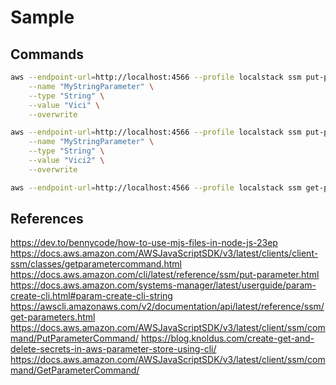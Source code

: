 # Sample

## Commands
```bash
aws --endpoint-url=http://localhost:4566 --profile localstack ssm put-parameter \
    --name "MyStringParameter" \
    --type "String" \
    --value "Vici" \
    --overwrite

aws --endpoint-url=http://localhost:4566 --profile localstack ssm put-parameter \
    --name "MyStringParameter" \
    --type "String" \
    --value "Vici2" \
    --overwrite

aws --endpoint-url=http://localhost:4566 --profile localstack ssm get-parameter --name "MyStringParameter" --with-decryption
```

## References
https://dev.to/bennycode/how-to-use-mjs-files-in-node-js-23ep
https://docs.aws.amazon.com/AWSJavaScriptSDK/v3/latest/clients/client-ssm/classes/getparametercommand.html
https://docs.aws.amazon.com/cli/latest/reference/ssm/put-parameter.html
https://docs.aws.amazon.com/systems-manager/latest/userguide/param-create-cli.html#param-create-cli-string
https://awscli.amazonaws.com/v2/documentation/api/latest/reference/ssm/get-parameters.html
https://docs.aws.amazon.com/AWSJavaScriptSDK/v3/latest/client/ssm/command/PutParameterCommand/
https://blog.knoldus.com/create-get-and-delete-secrets-in-aws-parameter-store-using-cli/
https://docs.aws.amazon.com/AWSJavaScriptSDK/v3/latest/client/ssm/command/GetParameterCommand/